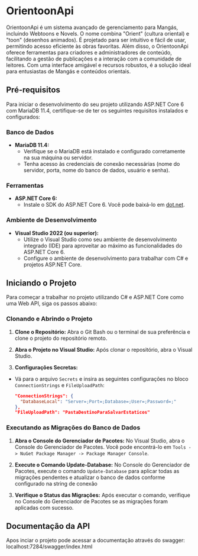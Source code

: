 
# OrientoonApi

OrientoonApi é um sistema avançado de gerenciamento para Mangás, incluindo Webtoons e Novels. O nome combina "Orient" (cultura oriental) e "toon" (desenhos animados). É projetado para ser intuitivo e fácil de usar, permitindo acesso eficiente às obras favoritas. Além disso, o OrientoonApi oferece ferramentas para criadores e administradores de conteúdo, facilitando a gestão de publicações e a interação com a comunidade de leitores. Com uma interface amigável e recursos robustos, é a solução ideal para entusiastas de Mangás e conteúdos orientais.

## Pré-requisitos

Para iniciar o desenvolvimento do seu projeto utilizando ASP.NET Core 6 com MariaDB 11.4, certifique-se de ter os seguintes requisitos instalados e configurados:

### Banco de Dados

- **MariaDB 11.4:**
  - Verifique se o MariaDB está instalado e configurado corretamente na sua máquina ou servidor.
  - Tenha acesso às credenciais de conexão necessárias (nome do servidor, porta, nome do banco de dados, usuário e senha).

### Ferramentas

- **ASP.NET Core 6:**
  - Instale o SDK do ASP.NET Core 6. Você pode baixá-lo em [dot.net](https://dot.net).

### Ambiente de Desenvolvimento

- **Visual Studio 2022 (ou superior):**
  - Utilize o Visual Studio como seu ambiente de desenvolvimento integrado (IDE) para aproveitar ao máximo as funcionalidades do ASP.NET Core 6.
  - Configure o ambiente de desenvolvimento para trabalhar com C# e projetos ASP.NET Core.


## Iniciando o Projeto

Para começar a trabalhar no projeto utilizando C# e ASP.NET Core como uma Web API, siga os passos abaixo:

### Clonando e Abrindo o Projeto

1. **Clone o Repositório:**
   Abra o Git Bash ou o terminal de sua preferência e clone o projeto do repositório remoto.


2. **Abra o Projeto no Visual Studio:**
Após clonar o repositório, abra o Visual Studio.

3. **Configurações Secretas:**
- Vá para o arquivo `Secrets` e insira as seguintes configurações no bloco `ConnectionStrings` e `FileUploadPath`:
  ```json
  "ConnectionStrings": {
    "DatabaseLocal": "Server=;Port=;Database=;User=;Password=;"
  },
  "FileUploadPath": "PastaDestinoParaSalvarEstaticos"
  ```

### Executando as Migrações do Banco de Dados

1. **Abra o Console do Gerenciador de Pacotes:**
No Visual Studio, abra o Console do Gerenciador de Pacotes. Você pode encontrá-lo em `Tools -> NuGet Package Manager -> Package Manager Console`.

2. **Execute o Comando Update-Database:**
No Console do Gerenciador de Pacotes, execute o comando `Update-Database` para aplicar todas as migrações pendentes e atualizar o banco de dados conforme configurado na string de conexão

3. **Verifique o Status das Migrações:**
Após executar o comando, verifique no Console do Gerenciador de Pacotes se as migrações foram aplicadas com sucesso.
## Documentação da API

Apos inciar o projeto pode acessar a documentação através do swagger: localhost:7284/swagger/index.html

